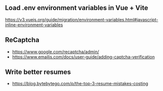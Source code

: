 ## Load .env environment variables in Vue + Vite
https://v3.vuejs.org/guide/migration/environment-variables.html#javascript-inline-environment-variables

## ReCaptcha 
- https://www.google.com/recaptcha/admin/
- https://www.emailjs.com/docs/user-guide/adding-captcha-verification

## Write better resumes
- https://blog.bytebytego.com/p/the-top-3-resume-mistakes-costing

